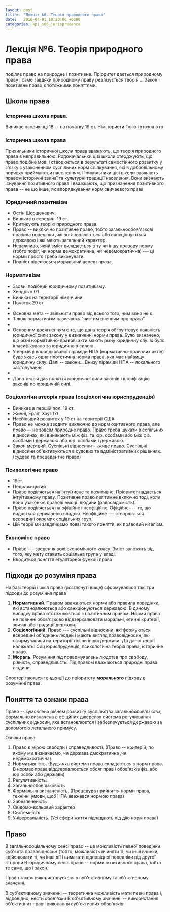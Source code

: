 ```yaml
---
layout: post
title:  "Лекція №6. Теорія природного права"
date:   2016-04-01 10:20:00 +0200
categories: kpi_s06_jurisprudence
---
```


# Лекція №6. Теорія природного права

поділяє право на природне і позитивне. Пріоритет дається природному праву і саме завдяки природному праву реалізується теорія ...
Закон і позитивне право є тотожними поняттями.

## Школи права

### Історична школа права.
Виникає наприкінці 18 -- на початку 19 ст.
Нім. юристи Гюго і хтозна-хто

### Історична школа права
Прихильники історичної школи права вважають, що теорія природного права є неправильною. Родоначальнки цієї школи стерджують, що право подібне мові і створюється в результаті самостійного розвитку у з'язку з узаконенням суспільних норм спілкування, які в добровільному порядку приймаютья населенням. Прихильники цієї школи вважають правом історичні звичаї та культурні традиції населення. Вони визнають існування позитивного права і вваажають, що призначення позитивного права -- не що інше, як впорядкування норм звичаєвого права

### Юридичний позитивізм
- Остін Шершеневич.
- Виникає в середині 19 ст.
- Критикують теорію природного права.
- Право -- виключно позитивне право, тобто загальнообов'язкові правила поведінки ,які встановлюються або санкціонуються державою і які мають загальний характер.
- Неважливо, який зміст вкладається в ту чи іншу правову норму (тобто пофіг, чи норма демократична, чи недемократична) --- ці норми просто треба виконувати.
- Повніст нівелюєься моральний аспект права.

### Нормативізм
- Ззовні подібний юридичному позитивізму.
- Хендрікс (?)
- Виникає на території німеччини
- Початок 20 ст.
-
- Основна мета -- звільнити право від всього того, чим воно не є.
- Також нормативізм називають "чистим вченням про право"
-
- Основним досягненням є те, що дана теорія обґрунтовує наявність юридичної сили закону у визначенні норми права. Було визначено, що різні нормативно-правові акти мають різну юридичну слу. Їх було класифіковано за юридичною силою.
- У верхівці впорядкованої піраміди НПА (нормативно-правових актів) буде якась одна гіпотетична норма права, яка має найвищу юридичну силу. Далі -- закони... Внизу піраміди НПА -- локального застовування.
-
- Дана теорія дає поняття юридичної сили законів і клсифікацію законів по юридичній силі.

### Соціологічн атеорія права (соціологічна юриспруденція)
- Виникає в першій пол. 19 ст.
- Жинні, Ерліг, Хауз (?)
- Насбільший розвиток у 19 ст на території США
- Право не можна зводити виключно до норм озитивного права, але право -- не зовсім природне право. Право треба шукати в сспільних відносинах, які виникають між фіз. та юр. особами або між фіз. особами і державою або юр. особами і державою.
- Закон мертвий. Суспільні відносини - -живе право. Суспільні відносини об'єктивуються в судових та адміністративних рішеннях. (судове та прецедентне право)

### Психологічне право
- 19ст.
- Педражицький
- Право поділяється на інтуїтивне та позитивне. Пріоритет надається інтуїтивному праву. Позитивне право легітимне включно тоді, коли воно узаконює правові емоції людини (равосвідомість).
- Право поділяється на офіційне і неофіційне. Офіційне --- те, що видається державною владою. Неофіційне --- створюється всередині окремих соціальних груп.
- Цій теорії ми завдячцємо появі такого поняття, як правовий нігелізм.


### Економіне право
- Право --- зведення волі економічного класу. Зміст залежить від того, яку мету ставить соціальна група у владі.
- Вводиться поняття егуляторної функції права

## Підходи до розуміня права

На базі теорій і шкіл права (розглянуті вище) сформувалися такі три підходи до розуміння права

1. **Нормативний**. Правом вважаються норми або правила поведінки, які встановлюються або санкціонуються державою. В даному випадку право ототожнюється з позитивним правом. Норми права не повинні обов'язково віддзеркалювати моральні, етичні критерії, звичаї або традиції держави.
2. **Соціологічний**. Право --- суспільні відносини, які формуються всередині об'єднань людей і мають вигляд правовідносин, які сформувалися на території тієї чи іншої держави. До даної теорії належать: Соц юриспруденція, психологічна теорія права, історичне право.
3. **Мораль**. Розуміння під правомуявлень людства про свободу, рівність, справедливість. Під правом вважаються природні права людини.

Спостерігаються тенденції до пріоритету **морального** підходу в розумінні права.

## Поняття та ознаки права

Право -- зумовлена рівнем розвитку суспільства загальнообов'язкова, формально визначена в офіцйних джерелах система регулювання суспільних відносин, яка встановлюєтся і забезпечується державою за допомогою легального примусу.

Ознаки права:

1. Право є мірою свободи і справедливості. (Право -- критерій, по якому ми визначаємо, чи держава дмократична ,чи недемократична)
2. Нормативність. (Будь-яка система права складається з норм права. В нормах права віддзеркалюється обсяг прав і обов'язків фіз. або юр особи або держави)
3. Регулятивність.
4. Загальнообов'язковість
5. Формальна визначеність. (Процедура прийняття норми права, технічні умови, щоб НПА вважався нормою права)
6. Забезпеченість
7. Свідомо-вольовий характер
8. Системність
9. Універсальність. (Усі сфери життя підпадають під дію норм права)

## Право
В загальносоціальному сенсі право -- це можливість певної поведінки суб'єкта правовідносин (тобто, можливість вчиняти ті, чи інші вчинки, здійснювати ті, чи інші дії і вимагати відповідної поведніки від другої сторони
В юридичному сенсі право -- норми позитивного права, тобто те саме, що і закон.

Право також використовується в суб'єктивному та об'єктивному значенні.

В суб'єктивному значенні -- теоретична можливість мати певні права і, відповідно, нести обов'язки
В об'єктивному значенні -- використання об'єктивниз прав і виконання cуб'єктивних обов'язків
